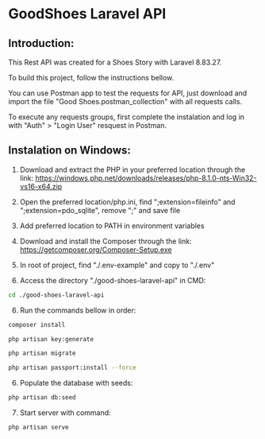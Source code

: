 # GoodShoes Laravel API

## Introduction:

This Rest API was created for a Shoes Story with Laravel 8.83.27.

To build this project, follow the instructions bellow.

You can use Postman app to test the requests for API, just download and import the file "Good Shoes.postman_collection" with all requests calls.

To execute any requests groups, first complete the instalation and log in with "Auth" > "Login User" resquest in Postman.


## Instalation on Windows:

1) Download and extract the PHP in your preferred location through the link: https://windows.php.net/downloads/releases/php-8.1.0-nts-Win32-vs16-x64.zip

2) Open the preferred location/php.ini, find ";extension=fileinfo" and ";extension=pdo_sqlite", remove ";" and save file

3) Add preferred location to PATH in environment variables

4) Download and install the Composer through the link: https://getcomposer.org/Composer-Setup.exe

4) In root of project, find "./.env-example" and copy to "./.env"

5) Access the directory "./good-shoes-laravel-api" in CMD:

```bash
cd ./good-shoes-laravel-api
```

6) Run the commands bellow in order:

```bash
composer install
```

```bash
php artisan key:generate
```

```bash
php artisan migrate
```

```bash
php artisan passport:install --force
```

6) Populate the database with seeds:

```bash
php artisan db:seed
```

7) Start server with command:

```bash
php artisan serve
```

